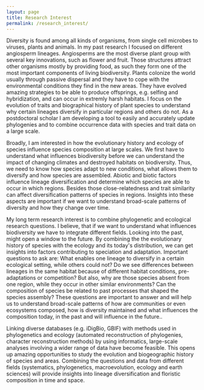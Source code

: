 ```yaml
---
layout: page
title: Research Interest
permalink: /research_interest/
---
```


Diversity is found among all kinds of organisms, from single cell microbes to viruses, plants and animals. In my past research I focused on different angiosperm lineages. Angiosperms are the most diverse plant group with several key innovations, such as flower and fruit. Those structures attract other organisms mostly by providing food, as such they form one of the most important components of living biodiversity. Plants colonize the world usually through passive dispersal and they have to cope with the environmental conditions they find in the new areas. They have evolved amazing strategies to be able to produce offsprings, e.g. selfing and hybridization, and can occur in extremly harsh habitats. I focus on the evolution of traits and biographical history of plant species to understand why certain lineages diversify in particular regions and others do not. As a postdoctoral scholar I am developing a tool to easily and accurately update phylogenies and to combine occurrence data with species and trait data on a large scale.

Broadly, I am interested in how the evolutionary history and ecology of species influence species composition at large scales. We first have to understand what influences biodiversity before we can understand the impact of changing climates and destroyed habitats on biodiversity. Thus, we need to know how species adapt to new conditions, what allows them to diversify and how species are assembled. Abiotic and biotic factors influence lineage diversification and determine which species are able to occur in which regions. Besides those close-relatedness and trait similarity can affect diversification patterns of species in regions. Insights into these aspects are important if we want to understand broad-scale patterns of diversity and how they change over time.
 
My long term research interest is to combine phylogenetic and ecological research questions. 
I believe, that if we want to understand what influences biodiversity we have to integrate different fields. Looking into the past, might open a window to the future. By combining the the evolutionary history of species with the ecology and its today's distribution, we can get insights into factors contributing to speciation and adaptation. 
Important questions to ask are: What enables one lineage to diversify in a certain ecological setting, while others could not? Do we see differences between lineages in the same habitat because of different habitat conditions, pre-adaptations or competition?  But also, why are those species absent from one region, while they occur in other similar environments?  Can the composition of species be related to past processes that shaped the species assembly?  These questions are important to answer and will help us to understand broad-scale patterns of how are communities or even ecosystems composed, how is diversity maintained and what influences the composition today, in the past and will influence in the future..
 


 
Linking diverse databases (e.g. iDigBio, GBIF) with methods used in phylogenetics and ecology (automated reconstruction of phylogenies, character reconstruction methods) by using informatics, large-scale analyses involving a wider range of data have become feasible. This opens up amazing opportunities to study the evolution and biogeographic history of species and areas. Combining the questions and data from different fields (systematics, phylogenetics, macroevolution, ecology and earth sciences) will provide insights into lineage diversification and floristic composition in time and space.

